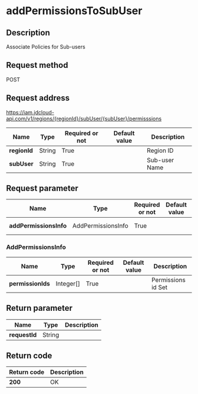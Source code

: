 # addPermissionsToSubUser


## Description
Associate Policies for Sub-users

## Request method
POST

## Request address
https://iam.jdcloud-api.com/v1/regions/{regionId}/subUser/{subUser}/permisssions

|Name|Type|Required or not|Default value|Description|
|---|---|---|---|---|
|**regionId**|String|True||Region ID|
|**subUser**|String|True||Sub-user Name|

## Request parameter
|Name|Type|Required or not|Default value|Description|
|---|---|---|---|---|
|**addPermissionsInfo**|AddPermissionsInfo|True||Permission Information|

### AddPermissionsInfo
|Name|Type|Required or not|Default value|Description|
|---|---|---|---|---|
|**permissionIds**|Integer[]|True||Permissions id Set|

## Return parameter
|Name|Type|Description|
|---|---|---|
|**requestId**|String||



## Return code
|Return code|Description|
|---|---|
|**200**|OK|
